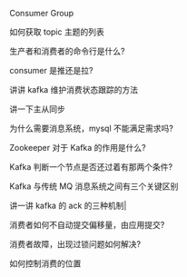 Consumer Group

如何获取 topic 主题的列表

生产者和消费者的命令行是什么?

consumer 是推还是拉?

讲讲 kafka 维护消费状态跟踪的方法

讲一下主从同步

为什么需要消息系统，mysql 不能满足需求吗?

Zookeeper 对于 Kafka 的作用是什么?

Kafka 判断一个节点是否还过着有那两个条件?

Kafka 与传统 MQ 消息系统之间有三个关键区别

讲一讲 kafka 的 ack 的三种机制|

消费者如何不自动提交偏移量，由应用提交?

消费者故障，出现过锁问题如何解决?

如何控制消费的位置